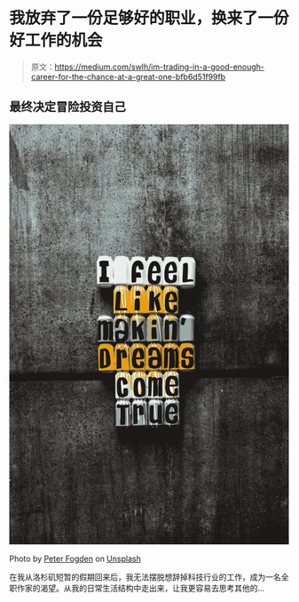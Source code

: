 # 我放弃了一份足够好的职业，换来了一份好工作的机会

> 原文：<https://medium.com/swlh/im-trading-in-a-good-enough-career-for-the-chance-at-a-great-one-bfb6d51f99fb>

## 最终决定冒险投资自己

![](img/ef3476aebc5459424e8a9cbbb5d2e07c.png)

Photo by [Peter Fogden](https://unsplash.com/@petefogden?utm_source=unsplash&utm_medium=referral&utm_content=creditCopyText) on [Unsplash](https://unsplash.com/search/photos/quote?utm_source=unsplash&utm_medium=referral&utm_content=creditCopyText)

在我从洛杉矶短暂的假期回来后，我无法摆脱想辞掉科技行业的工作，成为一名全职作家的渴望。从我的日常生活结构中走出来，让我更容易去思考其他的…